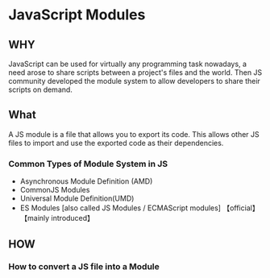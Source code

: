 # JavaScript Modules

## WHY

JavaScript can be used for virtually any programming task nowadays, a need arose to share scripts between a project's files and the world.
Then JS community developed the module system to allow developers to share their scripts on demand.

## What

A JS module is a file that allows you to export its code.
This allows other JS files to import and use the exported code as their dependencies.

### Common Types of Module System in JS

- Asynchronous Module Definition (AMD)
- CommonJS Modules
- Universal Module Definition(UMD)
- ES Modules [also called JS Modules / ECMAScript modules] 【official】【mainly introduced】

## HOW

### How to convert a JS file into a Module

